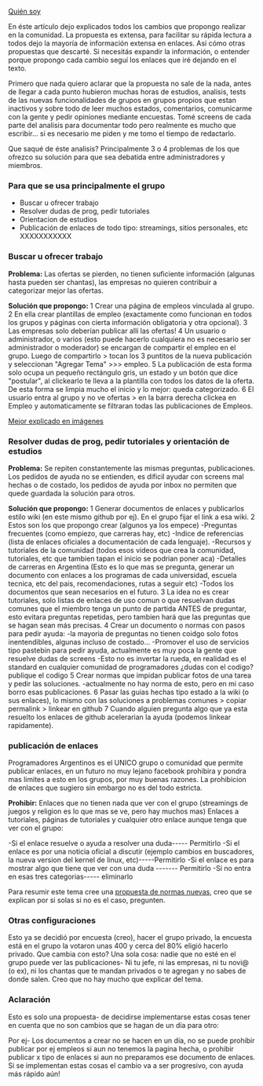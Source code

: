 [Quién soy](/presentacion.md)

En éste artículo dejo explicados todos los cambios que propongo realizar en la comunidad. La propuesta es extensa, para facilitar su rápida lectura a todos dejo la mayoría de información extensa en enlaces. Así cómo otras propuestas que descarté. Si necesitás expandir la información, o entender porque propongo cada cambio seguí los enlaces que iré dejando en el texto.

Primero que nada quiero aclarar que la propuesta no sale de la nada, antes de llegar a cada punto hubieron muchas horas de estudios, analisis, tests de las nuevas funcionalidades de grupos en grupos propios que estan inactivos y sobre todo de leer muchos estados, comentarios, comunicarme con la gente y pedir opiniones mediante encuestas. Tomé screens de cada parte del analisis para documentar todo pero realmente es mucho que escribir... si es necesario me piden y me tomo el tiempo de redactarlo.

Que saqué de éste analisis? Principalmente 3 o 4 problemas de los que ofrezco su solución para que sea debatida entre administradores y miembros.

### Para que se usa principalmente el grupo

* Buscar u ofrecer trabajo
* Resolver dudas de prog, pedir tutoriales
* Orientacion de estudios
* Publicación de enlaces de todo tipo: streamings, sitios personales, etc XXXXXXXXXXX    

### Buscar u ofrecer trabajo

**Problema:** Las ofertas se pierden, no tienen suficiente información (algunas hasta pueden ser chantas), las empresas no quieren contribuir a categorizar mejor las ofertas.

**Solución que propongo:** 
1 Crear una página de empleos vinculada al grupo. 
2 En ella crear plantillas de empleo (exactamente como funcionan en todos los grupos y páginas con cierta información obligatoria y otra opcional). 
3 Las empresas solo deberían publicar allí las ofertas!
4 Un usuario o administrador, o varios (esto puede hacerlo cualquiera no es necesario ser administrador o moderador) se encargan de compartir el empleo en el grupo. Luego de compartirlo > tocan los 3 puntitos de la nueva publicación y seleccionan "Agregar Tema" >>> empleo.
5 La publicación de esta forma solo ocupa un pequeño rectángulo gris, un estado y un botón que dice "postular", al clickearlo te lleva a la plantilla con todos los datos de la oferta. De esta forma se limpia mucho el inicio y lo mejor: queda categorizado.
6 El usuario entra al grupo y no ve ofertas > en la barra derecha clickea en Empleo y automaticamente se filtraran todas las publicaciones de Empleos.

[Mejor explicado en imágenes](../IMG/)


### Resolver dudas de prog, pedir tutoriales y orientación de estudios

**Problema:** Se repiten constantemente las mismas preguntas, publicaciones. Los pedidos de ayuda no se entienden, es dificil ayudar con screens mal hechas o de costado, los pedidos de ayuda por inbox no permiten que quede guardada la solución para otros.

**Solución que propongo:** 
1 Generar documentos de enlaces y publicarlos estilo wiki (en este mismo github por ej). En el grupo fijar el link a esa wiki.
2 Estos son los que propongo crear (algunos ya los empece)
  -Preguntas frecuentes (como empiezo, que carreras hay, etc)
  -Indice de referencias (lista de enlaces oficiales a documentación de cada lenguaje).
  -Recursos y tutoriales de la comunidad (todos esos videos que crea la comunidad, tutoriales, etc que tambien tapan el inicio se podrian poner aca)
  -Detalles de carreras en Argentina (Esto es lo que mas se pregunta, generar un documento con enlaces a los programas de cada universidad, escuela tecnica, etc del pais, recomendaciones, rutas a seguir etc)
  -Todos los documentos que sean necesarios en el futuro.
3 La idea no es crear tutoriales, solo listas de enlaces de uso comun o que resuelvan dudas comunes que el miembro tenga un punto de partida ANTES de preguntar, esto evitara preguntas repetidas, pero tambien hará que las preguntas que se hagan sean más precisas.
4 Crear un documento o normas con pasos para pedir ayuda:
  -la mayoria de preguntas no tienen coidgo solo fotos inentendibles, algunas incluso de costado...
  -Promover el uso de servicios tipo pastebin para pedir ayuda, actualmente es muy poca la gente que resuelve dudas de screens
  -Esto no es invertar la rueda, en realidad es el standard en cualquier comunidad de programadores ¿dudas con el codigo? publique el codigo
5 Crear normas que impidan publicar fotos de una tarea y pedir las soluciones.
  -actualmente no hay norma de esto, pero en mi caso borro esas publicaciones.
6 Pasar las guias hechas tipo estado a la wiki (o sus enlaces), lo mismo con las soluciones a problemas comunes > copiar permalink > linkear en github
7 Cuando alguien pregunta algo que ya esta resuelto los enlaces de github acelerarian la ayuda (podemos linkear rapidamente).

### publicación de enlaces

Programadores Argentinos es el UNICO grupo o comunidad que permite publicar enlaces, en un futuro no muy lejano facebook prohibira y pondra mas limites a esto en los grupos, por muy buenas razones.
  La prohibicion de enlaces que sugiero sin embargo no es del todo estricta.
  
**Prohibir:** Enlaces que no tienen nada que ver con el grupo (streamings de juegos y religion es lo que mas se ve, pero hay muchos mas)
Enlaces a tutoriales, páginas de tutoriales y cualquier otro enlace aunque tenga que ver con el grupo:

-Si el enlace resuelve o ayuda a resolver una duda----- Permitirlo
-Si el enlace es por una noticia oficial a discutir (ejemplo cambios en buscadores, la nueva version del kernel de linux, etc)-----Permitirlo
-Si el enlace es para mostrar algo que tiene que ver con una duda ------- Permitirlo
-Si no entra en esas tres categorias----- eliminarlo

Para resumir este tema cree una [propuesta de normas nuevas](propuesta_NORMAS.md), creo que se explican por si solas si no es el caso, pregunten.

### Otras configuraciones

Esto ya se decidió por encuesta (creo), hacer el grupo privado, la encuesta está en el grupo la votaron unas 400 y cerca del 80% eligió hacerlo privado.
Que cambia con esto? Una sola cosa: nadie que no esté en el grupo puede ver las publicaciones- Ni tu jefe, ni las empresas, ni tu novi@ (o ex), ni los chantas que te mandan privados o te agregan y no sabes de donde salen. Creo que no hay mucho que explicar del tema.

### Aclaración

Esto es solo una propuesta- de decidirse implementarse estas cosas tener en cuenta que no son cambios que se hagan de un día para otro:

Por ej- Los documentos a crear no se hacen en un día, no se puede prohibir publicar por ej empleos si aun no tenemos la pagina hecha, o prohibir publicar x tipo de enlaces si aun no preparamos ese documento de enlaces. Si se implementan estas cosas el cambio va a ser progresivo, con ayuda más rápido aún!
